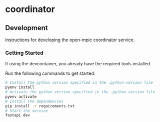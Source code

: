 # coordinator

## Development

Instructions for developing the open-mpic coordinator service.

### Getting Started

If using the devcontainer, you already have the required tools installed.

Run the following commands to get started:

```bash
# Install the python version specified in the .python-version file
pyenv install
# Activate the python version specified in the .python-version file
pyenv activate
# Install the dependencies
pip install -r requirements.txt
# Start the service
fastapi dev
```